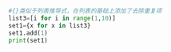 
<BlogInfo id="1101" title="2.集合推导式" author="白日梦想猿" pv=0 read_times=0 pre_cost_time=0分5秒 category="进阶语法" tag_list="['进阶语法']" create_time="2021.11.08 15:15:03" update_time="2021.11.08 15:17:03" />

```python


#{}类似于列表推导式，在列表的基础上添加了去除重复项
list3=[i for i in range(1,10)]
set1={x for x in list3}
set1.add(1)
print(set1)
```
